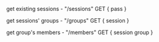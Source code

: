 get existing sessions - "/sessions" GET {
    pass
} 

get sessions' groups - "/groups" GET {
    session
}

get group's members - "/members" GET {
    session
    group
}




